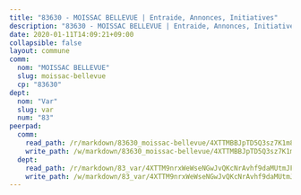 ```yaml
---
title: "83630 - MOISSAC BELLEVUE | Entraide, Annonces, Initiatives"
description: "83630 - MOISSAC BELLEVUE | Entraide, Annonces, Initiatives"
date: 2020-01-11T14:09:21+09:00
collapsible: false
layout: commune
comm:
  nom: "MOISSAC BELLEVUE"
  slug: moissac-bellevue
  cp: "83630"
dept:
  nom: "Var"
  slug: var
  num: "83"
peerpad:
  comm:
    read_path: /r/markdown/83630_moissac-bellevue/4XTTMBBJpTD5Q3sz7K1m8B84JjZiUMF3ESKHWspfFAM8NqRTb
    write_path: /w/markdown/83630_moissac-bellevue/4XTTMBBJpTD5Q3sz7K1m8B84JjZiUMF3ESKHWspfFAM8NqRTb-K3TgUdRn19gHK9t8eyN1QVmQe8rw1658v6biJ5QJRLjXTvMpe2xgDAJDNPzFhQUj85BpR5ivBqiu5EmwgyP4dEsmxTMyEknChbCqdcRiUtiazj7ArcaRRhX1URL3Qu5aPm24evv9
  dept:
    read_path: /r/markdown/83_var/4XTTM9nrxWeWseNGwJvQKcNrAvhf9daMUtmJFyuTCRVRxiQhJ
    write_path: /w/markdown/83_var/4XTTM9nrxWeWseNGwJvQKcNrAvhf9daMUtmJFyuTCRVRxiQhJ-K3TgTkbV5EeE5ztheh8tn4MGBxq8r8BVQdiSVrn3rAQKUfBUzy1SpnL7kiXYD24VhE1ooCba4S1a12268DXaVL5Dh1W3oDQu8Yj58kjUk3PAVaf4GwZWkisJBFW5Z6TWnf5Ads7a
---
```


